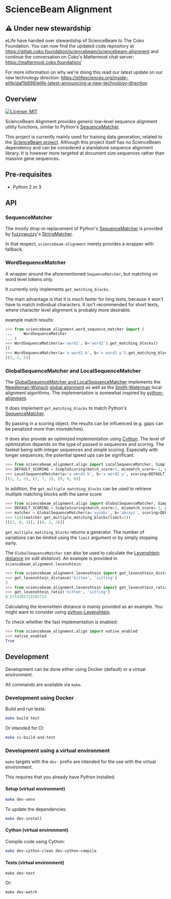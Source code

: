 # ScienceBeam Alignment

## ⚠️ Under new stewardship

eLife have handed over stewardship of ScienceBeam to The Coko Foundation. You can now find the updated code repository at https://gitlab.coko.foundation/sciencebeam/sciencebeam-alignment and continue the conversation on Coko's Mattermost chat server: https://mattermost.coko.foundation/

For more information on why we're doing this read our latest update on our new technology direction: https://elifesciences.org/inside-elife/daf1b699/elife-latest-announcing-a-new-technology-direction

## Overview


[![License: MIT](https://img.shields.io/badge/License-MIT-yellow.svg)](LICENSE)

ScienceBeam Alignment provides generic low-level sequence alignment utility functions, similar to Python's [SequenceMatcher](https://docs.python.org/3/library/difflib.html).

This project is currently mainly used for training data generation, related to the [ScienceBeam project](https://github.com/elifesciences/sciencebeam). Although this project itself has no ScienceBeam dependency and can be considered a standalone sequence alignment library. It is however more targeted at document size sequences rather than massive gene sequences.

## Pre-requisites

- Python 2 or 3

## API

### SequenceMatcher

The mostly drop-in replacement of Python's [SequenceMatcher](https://docs.python.org/3/library/difflib.html)
is provided by [fuzzywuzzy](https://github.com/seatgeek/fuzzywuzzy)'s [StringMatcher](https://github.com/seatgeek/fuzzywuzzy/blob/master/fuzzywuzzy/StringMatcher.py).

In that respect, `sciencebeam-alignment` merely provides a wrapper with fallback.

### WordSequenceMatcher

A wrapper around the aforementioned `SequenceMatcher`, but matching on word level tokens only.

It currently only implements `get_matching_blocks`.

The main advantage is that it is much faster for long texts, because it won't have to match individual characters. It isn't recommended for short texts, where character level alignment is probably more desirable.

example match results:

```python
>>> from sciencebeam_alignment.word_sequence_matcher import (
...     WordSequenceMatcher
... )
>>> WordSequenceMatcher(a='word1', b='word2').get_matching_blocks()
[]
>>> WordSequenceMatcher(a='a word1 b', b='x word1 y').get_matching_blocks()
[(2, 2, 5)]
```

### GlobalSequenceMatcher and LocalSequenceMatcher

The [GlobalSequenceMatcher and LocalSequenceMatcher](https://github.com/elifesciences/sciencebeam-alignment/blob/develop/sciencebeam_alignment/align.py) implements the [Needleman-Wunsch](https://en.wikipedia.org/wiki/Needleman%E2%80%93Wunsch_algorithm) [global alignment](https://en.wikipedia.org/wiki/Sequence_alignment#Global_and_local_alignments) as well as the [Smith-Waterman](https://en.wikipedia.org/wiki/Smith%E2%80%93Waterman_algorithm) local alignment algorithms. The implementation is somewhat inspired by [python-alignment](https://github.com/eseraygun/python-alignment).

It does implement `get_matching_blocks` to match Python's [SequenceMatcher](https://docs.python.org/3/library/difflib.html).

By passing in a scoring object, the results can be influenced (e.g. gaps can be penalized more than mismatches).

It does also provide an optimized implementation using [Cython](https://cython.org/). The level of optimization depends on the type of passed in sequences and scoring. The fastest being with integer sequences and simple scoring. Especially with longer sequences, the potential speed ups can be significant.

```python
>>> from sciencebeam_alignment.align import LocalSequenceMatcher, SimpleScoring
>>> DEFAULT_SCORING = SimpleScoring(match_score=3, mismatch_score=-1, gap_score=-2)
>>> LocalSequenceMatcher(a='a word1 b', b='x word2 y', scoring=DEFAULT_SCORING).get_matching_blocks()
[(1, 1, 5), (7, 7, 1), (9, 9, 0)]
```

In addition, the `get_multiple_matching_blocks` can be used to retrieve multiple matching blocks with the same score:

```python
>>> from sciencebeam_alignment.align import GlobalSequenceMatcher, SimpleScoring
>>> DEFAULT_SCORING = SimpleScoring(match_score=3, mismatch_score=-1, gap_score=-2)
>>> matcher = GlobalSequenceMatcher(a='xyzabc', b='abcxyz', scoring=DEFAULT_SCORING)
>>> list(matcher.get_multiple_matching_blocks(limit=2))
[[(3, 0, 3)], [(0, 3, 3)]]
```

`get_multiple_matching_blocks` returns a generator. The number of variations can be limited using the `limit` argument or by simply stopping early.

The `GlobalSequenceMatcher` can also be used to calculate the [Levenshtein distance](https://en.wikipedia.org/wiki/Levenshtein_distance) (or _edit distance_). An example is provided in `sciencebeam_alignment.levenshtein`:

```python
>>> from sciencebeam_alignment.levenshtein import get_levenshtein_distance
>>> get_levenshtein_distance('kitten', 'sitting')
3
>>> from sciencebeam_alignment.levenshtein import get_levenshtein_ratio
>>> get_levenshtein_ratio('kitten', 'sitting')
0.5714285714285714
```

Calculating the levenshtein distance is mainly provided as an example. You might want to consider using [python-Levenshtein](https://github.com/ztane/python-Levenshtein).

To check whether the fast implementation is enabled:

```python
>>> from sciencebeam_alignment.align import native_enabled
>>> native_enabled
True
```

## Development

Development can be done either using Docker (default) or a virtual environment.

All commands are available via `make`.

### Development using Docker

Build and run tests:

```bash
make build test
```

Or intended for CI:

```bash
make ci-build-and-test
```

### Development using a virtual environment

`make` targets with the `dev-` prefix are intended for the use with the virtual environment.

This requires that you already have Python installed.

#### Setup (virtual environment)

```bash
make dev-venv
```

To update the dependencies:

```bash
make dev-install
```

#### Cython (virtual environment)

Compile code using Cython:

```bash
make dev-cython-clean dev-cython-compile
```

#### Tests (virtual environment)

```base
make dev-test
```

Or:

```base
make dev-watch
```

